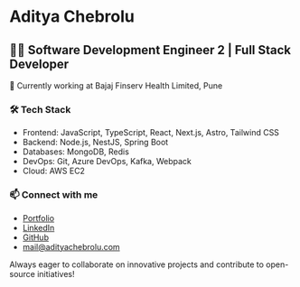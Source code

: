 # Aditya Chebrolu

## 👨‍💻 Software Development Engineer 2 | Full Stack Developer

🏢 Currently working at Bajaj Finserv Health Limited, Pune

### 🛠️ Tech Stack
- Frontend: JavaScript, TypeScript, React, Next.js, Astro, Tailwind CSS
- Backend: Node.js, NestJS, Spring Boot
- Databases: MongoDB, Redis
- DevOps: Git, Azure DevOps, Kafka, Webpack
- Cloud: AWS EC2




### 📫 Connect with me
- [Portfolio](https://adityachebrolu.com)
- [LinkedIn](https://linkedin.com/in/adityachebrolu)
- [GitHub](https://github.com/aditya-chebrolu)
- [mail@adityachebrolu.com](mailto:mail@adityachebrolu.com)


Always eager to collaborate on innovative projects and contribute to open-source initiatives!

